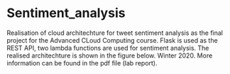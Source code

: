 # Sentiment_analysis
Realisation of cloud architechture for tweet sentiment analysis as the final project for the Advanced CLoud Computing course. Flask is used as the REST API, two lambda functions are used for sentiment analysis. The realised architechture is shown in the figure below. Winter 2020.
More information can be found in the pdf file (lab report).
